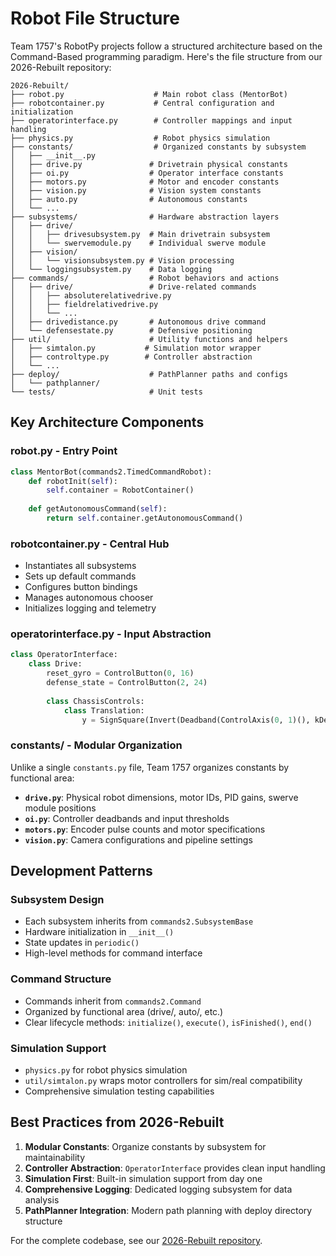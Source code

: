# Robot File Structure

Team 1757's RobotPy projects follow a structured architecture based on the Command-Based programming paradigm. Here's the file structure from our 2026-Rebuilt repository:

```
2026-Rebuilt/
├── robot.py                    # Main robot class (MentorBot)
├── robotcontainer.py           # Central configuration and initialization
├── operatorinterface.py        # Controller mappings and input handling
├── physics.py                  # Robot physics simulation
├── constants/                  # Organized constants by subsystem
│   ├── __init__.py
│   ├── drive.py               # Drivetrain physical constants
│   ├── oi.py                  # Operator interface constants
│   ├── motors.py              # Motor and encoder constants
│   ├── vision.py              # Vision system constants
│   ├── auto.py                # Autonomous constants
│   └── ...
├── subsystems/                # Hardware abstraction layers
│   ├── drive/
│   │   ├── drivesubsystem.py  # Main drivetrain subsystem
│   │   └── swervemodule.py    # Individual swerve module
│   ├── vision/
│   │   └── visionsubsystem.py # Vision processing
│   └── loggingsubsystem.py    # Data logging
├── commands/                  # Robot behaviors and actions
│   ├── drive/                 # Drive-related commands
│   │   ├── absoluterelativedrive.py
│   │   ├── fieldrelativedrive.py
│   │   └── ...
│   ├── drivedistance.py       # Autonomous drive command
│   └── defensestate.py        # Defensive positioning
├── util/                      # Utility functions and helpers
│   ├── simtalon.py           # Simulation motor wrapper
│   ├── controltype.py        # Controller abstraction
│   └── ...
├── deploy/                    # PathPlanner paths and configs
│   └── pathplanner/
└── tests/                     # Unit tests
```

## Key Architecture Components

### **robot.py** - Entry Point
```python
class MentorBot(commands2.TimedCommandRobot):
    def robotInit(self):
        self.container = RobotContainer()
    
    def getAutonomousCommand(self):
        return self.container.getAutonomousCommand()
```

### **robotcontainer.py** - Central Hub
- Instantiates all subsystems
- Sets up default commands
- Configures button bindings
- Manages autonomous chooser
- Initializes logging and telemetry

### **operatorinterface.py** - Input Abstraction
```python
class OperatorInterface:
    class Drive:
        reset_gyro = ControlButton(0, 16)
        defense_state = ControlButton(2, 24)
        
        class ChassisControls:
            class Translation:
                y = SignSquare(Invert(Deadband(ControlAxis(0, 1)(), kDeadband)))
```

### **constants/** - Modular Organization
Unlike a single `constants.py` file, Team 1757 organizes constants by functional area:

- **`drive.py`**: Physical robot dimensions, motor IDs, PID gains, swerve module positions
- **`oi.py`**: Controller deadbands and input thresholds
- **`motors.py`**: Encoder pulse counts and motor specifications
- **`vision.py`**: Camera configurations and pipeline settings

## Development Patterns

### **Subsystem Design**
- Each subsystem inherits from `commands2.SubsystemBase`
- Hardware initialization in `__init__()`
- State updates in `periodic()`
- High-level methods for command interface

### **Command Structure**
- Commands inherit from `commands2.Command`
- Organized by functional area (drive/, auto/, etc.)
- Clear lifecycle methods: `initialize()`, `execute()`, `isFinished()`, `end()`

### **Simulation Support**
- `physics.py` for robot physics simulation
- `util/simtalon.py` wraps motor controllers for sim/real compatibility
- Comprehensive simulation testing capabilities

## Best Practices from 2026-Rebuilt

1. **Modular Constants**: Organize constants by subsystem for maintainability
2. **Controller Abstraction**: `OperatorInterface` provides clean input handling
3. **Simulation First**: Built-in simulation support from day one
4. **Comprehensive Logging**: Dedicated logging subsystem for data analysis
5. **PathPlanner Integration**: Modern path planning with deploy directory structure

For the complete codebase, see our [2026-Rebuilt repository](https://github.com/1757WestwoodRobotics/2026-Rebuilt).
